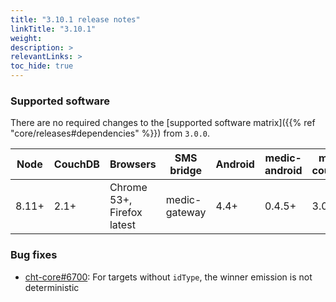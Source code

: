```yaml
---
title: "3.10.1 release notes"
linkTitle: "3.10.1"
weight: 
description: >
relevantLinks: >
toc_hide: true
---
```


### Supported software

There are no required changes to the [supported software matrix]({{% ref "core/releases#dependencies" %}})
 from `3.0.0`.

| Node | CouchDB | Browsers | SMS bridge | Android | medic-android | medic-couch2pg |
|----|----|----|----|----|----|---|
| 8.11+ | 2.1+ | Chrome 53+, Firefox latest | medic-gateway | 4.4+ | 0.4.5+ | 3.0+ |

### Bug fixes

- [cht-core#6700](https://github.com/medic/cht-core/issues/6700): For targets without `idType`, the winner emission is not deterministic
